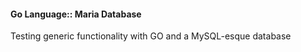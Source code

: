 #### Go Language:: Maria Database

Testing generic functionality with GO and a MySQL-esque database 
